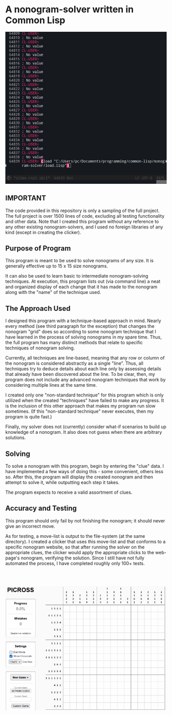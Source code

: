# A nonogram-solver written in Common Lisp

![Sample run of program](./gifs/nonogram-solver-sample-run.gif)

## IMPORTANT

The code provided in this repository is only a sampling of the full project. The full project is over 1500 lines of code, excluding all testing functionality and other data. Note that I created this program without any reference to any other existing nonogram-solvers, and I used no foreign libraries of any kind (except in creating the clicker).

## Purpose of Program

This program is meant to be used to solve nonograms of any size. It is generally effective up to 15 x 15 size nonograms.

It can also be used to learn basic to intermediate nonogram-solving techniques. At execution, this program lists out (via command line) a neat and organized display of each change that it has made to the nonogram along with the "name" of the technique used.

## The Approach Used

I designed this program with a technique-based approach in mind. Nearly every method (see third paragraph for the exception) that changes the nonogram "grid" does so according to some nonogram technique that I have learned in the process of solving nonograms in my spare time. Thus, the full program has many distinct methods that relate to specific techniques of nonogram solving.

Currently, all techniques are line-based, meaning that any row or column of the nonogram is considered abstractly as a single "line". Thus, all techniques try to deduce details about each line only by assessing details that already have been discovered about the line. To be clear, then, my program does not include any advanced nonogram techniques that work by considering multiple lines at the same time.

I created only one "non-standard technique" for this program which is only utilized when the created "techniques" have failed to make any progress. It is the inclusion of this other approach that makes my program run slow sometimes. (If this "non-standard technique" never executes, then my program is quite fast.)

Finally, my solver does not (currently) consider what-if scenarios to build up knowledge of a nonogram. It also does not guess when there are arbitrary solutions.

## Solving

To solve a nonogram with this program, begin by entering the "clue" data. I have implemented a few ways of doing this - some convenient, others less so. After this, the program will display the created nonogram and then attempt to solve it, while outputting each step it takes.

The program expects to receive a valid assortment of clues.

## Accuracy and Testing

This program should only fail by not finishing the nonogram; it should never give an incorrect move.

As for testing, a move-list is output to the file-system (at the same directory). I created a clicker that uses this move-list and that conforms to a specific nonogram website, so that after running the solver on the appropriate clues, the clicker would apply the appropriate clicks to the web-page's nonogram, verifying the solution. Since I still have not fully automated the process, I have completed roughly only 100+ tests.

<br>
<br>

![Sample clicker test-run](./gifs/nonogram-solver-sample-test.gif)
